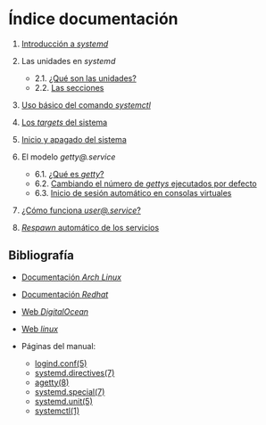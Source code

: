 
# Índice documentación

1. [Introducción a _systemd_](https://github.com/adriisotuu/)

2. Las unidades en _systemd_
	* 2.1. [¿Qué son las unidades?](https://github.com/adriisotuu/)
	* 2.2. [Las secciones](https://github.com/adriisotuu/)

3. [Uso básico del comando _systemctl_](https://github.com/adriisotuu/)

4. [Los _targets_ del sistema](https://github.com/adriisotuu/)

5. [Inicio y apagado del sistema](https://github.com/adriisotuu/)

6. El modelo _getty@.service_
	* 6.1. [¿Qué es _getty_?](https://github.com/adriisotuu/)
	* 6.2. [Cambiando el número de _gettys_ ejecutados por defecto](https://github.com/adriisotuu/)
	* 6.3. [Inicio de sesión automático en consolas virtuales](https://github.com/adriisotuu/)

7. [¿Cómo funciona _user@.service_?](https://github.com/adriisotuu/)

8. [_Respawn_ automático de los servicios](https://github.com/adriisotuu/)

	

## Bibliografía

* [Documentación _Arch Linux_](https://wiki.archlinux.org/index.php/Systemd)

* [Documentación _Redhat_](https://access.redhat.com/documentation/en-US/Red_Hat_Enterprise_Linux/7/html/System_Administrators_Guide/sect-Managing_Services_with_systemd-Unit_Files.html)

* [Web _DigitalOcean_](https://www.digitalocean.com/community/tutorials/understanding-systemd-units-and-unit-files)

* [Web _linux_](https://www.linux.com/learn/intro-systemd-runlevels-and-service-management-commands)

* Páginas del manual:
	* [logind.conf(5)](https://www.freedesktop.org/software/systemd/man/logind.conf.html)
	* [systemd.directives(7)](https://www.freedesktop.org/software/systemd/man/systemd.directives.html)
	* [agetty(8)](http://man7.org/linux/man-pages/man8/agetty.8.html)
	* [systemd.special(7)](https://www.freedesktop.org/software/systemd/man/systemd.special.html)
	* [systemd.unit(5)](https://www.freedesktop.org/software/systemd/man/systemd.unit.html)
	* [systemctl(1)](https://www.freedesktop.org/software/systemd/man/systemctl.html)


